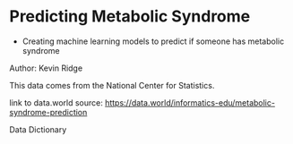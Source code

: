 # Predicting Metabolic Syndrome

- Creating machine learning models to predict if someone has metabolic syndrome

Author: Kevin Ridge

This data comes from the National Center for Statistics.

link to data.world source: https://data.world/informatics-edu/metabolic-syndrome-prediction

Data Dictionary
